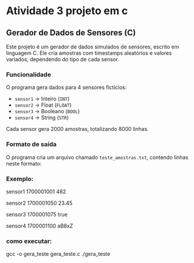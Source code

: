 # Atividade 3 projeto em c
## Gerador de Dados de Sensores (C)

Este projeto é um gerador de dados simulados de sensores, escrito em linguagem C. Ele cria amostras com timestamps aleatórios e valores variados, dependendo do tipo de cada sensor.

### Funcionalidade

O programa gera dados para 4 sensores fictícios:
- `sensor1` → Inteiro (`INT`)
- `sensor2` → Float (`FLOAT`)
- `sensor3` → Booleano (`BOOL`)
- `sensor4` → String (`STR`)

Cada sensor gera 2000 amostras, totalizando 8000 linhas.

### Formato de saída

O programa cria um arquivo chamado `teste_amostras.txt`, contendo linhas neste formato:


### Exemplo:
sensor1 1700001001 482

sensor2 1700001050 23.45

sensor3 1700001075 true

sensor4 1700001100 aB8xZ

### como executar:
gcc -o gera_teste gera_teste.c
./gera_teste

